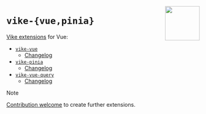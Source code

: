 [<img src="https://vike.dev/vike-readme.svg" align="right" height="90">](https://vike.dev)

# `vike-{vue,pinia}`

[Vike extensions](https://vike.dev/extensions) for Vue:
- [`vike-vue`](packages/vike-vue/)
  - [Changelog](packages/vike-vue/CHANGELOG.md)
- [`vike-pinia`](packages/vike-pinia/)
  - [Changelog](packages/vike-pinia/CHANGELOG.md)
- [`vike-vue-query`](packages/vike-vue-query/)
  - [Changelog](packages/vike-vue-query/CHANGELOG.md)

> [!NOTE]
> [Contribution welcome](https://github.com/vikejs/vike/labels/extension%20%3A100%3A) to create further extensions.
